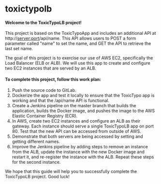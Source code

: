 toxictypolb
===

#### Welcome to the ToxicTypoLB project!

This project is based on the ToxicTypoApp and includes an additional API at http://<server:port>/api/name. This API allows users to POST a form parameter called "name" to set the name, and GET the API to retrieve the last set name.

The goal of this project is to exercise our use of AWS EC2, specifically the Load Balancer (ELB or ALB). We will use this app to create and configure two EC2 instances that are served by an ALB.

#### To complete this project, follow this work plan:

1) Push the source code to GitLab.
2) Dockerize the app and test it locally to ensure that the ToxicTypo app is working and that the /api/name API is functional.
3) Create a Jenkins pipeline on the master branch that builds the application, builds the Docker image, and pushes the image to the AWS Elastic Container Registry (ECR).
4) In AWS, create two EC2 instances and configure an ALB as their gateway. Each instance should serve a single ToxicTypoLB app on port 80. Test that the new API can be accessed from outside of AWS.
5) Demonstrate that both servers are being accessed by setting and getting different names.
6) Improve the Jenkins pipeline by adding steps to remove an instance from the ALB, update the instance with the new Docker image and restart it, and re-register the instance with the ALB. Repeat these steps for the second instance.

We hope that this guide will help you to successfully complete the ToxicTypoLB project. Good luck!
